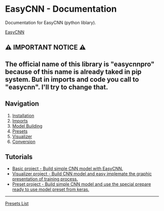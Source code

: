 
# EasyCNN - Documentation

Documentation for EasyCNN (python liblary).

[EasyCNN](https://github.com/Gabrli/easyCNN)

## ⚠️ IMPORTANT NOTICE ⚠️

The official name of this library is "easycnnpro" because of this name is already taked in pip system. But in imports and code you call to "easycnn". 
I'll try to change that.
---
## Navigation
1. <a href="./docs/installation/installation.md">Installation</a>
2. <a href="./docs/imports/imports.md">Imports</a>
3. <a href="./docs/model/build-methods.md">Model Building</a>
4. <a href="./docs/presets/presets-list.md">Presets</a>
5. <a href="./docs/visualizer/visualizer.md">Visualizer</a>
6. <a href="./docs/conversion/conversion.md">Conversion</a>


## Tutorials

- <a href="./tutorials/basic-project.md">Basic project - Build simple CNN model with EasyCNN.</a>
- <a href="./tutorials/visualizer-project.md">Visualizer project - Build CNN model and easy implemate the graphic presentation of training process.</a>
- <a href="./tutorials/presets-project.md">Preset project - Build simple CNN model and use the special prepare ready to use model preset from keras.</a>

---
<a href="./docs/presets/presets-list.md">Presets List</a>
